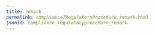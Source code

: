 ```yaml
---
title: remark
permalink: compliance/RegulatoryProcedure.remark.html
jsonid: compliance_regulatoryprocedure_remark
---
```

